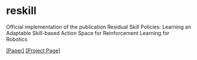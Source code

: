# reskill
Official implementation of the publication Residual Skill Policies: Learning an Adaptable Skill-based Action Space for Reinforcement Learning for Robotics 

[[Paper]](https://openreview.net/pdf?id=BVZdCKCy3W)
[[Project Page]](https://krishanrana.github.io/reskill)
